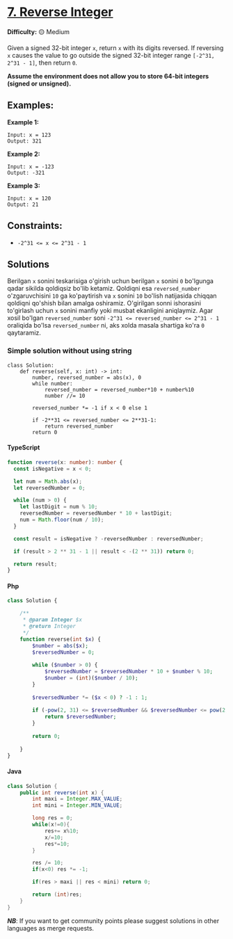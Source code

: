# [7. Reverse Integer](https://leetcode.com/problems/reverse-integer/)

**Difficulty:** :yellow_circle: Medium

Given a signed 32-bit integer `x`, return `x` with its digits reversed. If reversing
`x` causes the value to go outside the signed 32-bit integer range `[-2^31, 2^31 - 1]`,
then return `0`.

**Assume the environment does not allow you to store 64-bit integers (signed or unsigned).**

## Examples:

**Example 1:**

```text
Input: x = 123
Output: 321
```

**Example 2:**

```text
Input: x = -123
Output: -321
```

**Example 3:**

```text
Input: x = 120
Output: 21
```

## Constraints:

- `-2^31 <= x <= 2^31 - 1`

## Solutions

Berilgan `x` sonini teskarisiga o'girish uchun berilgan `x` sonini `0` bo'lgunga qadar
sikilda qoldiqsiz bo'lib ketamiz. Qoldiqni esa `reversed_number` o'zgaruvchisini `10` ga
ko'paytirish va `x` sonini `10` bo'lish natijasida chiqqan qoldiqni qo'shish
bilan amalga oshiramiz. O'girilgan sonni ishorasini to'girlash uchun `x` sonini
manfiy yoki musbat ekanligini aniqlaymiz. Agar xosil bo'lgan `reversed_number` soni
`-2^31 <= reversed_number <= 2^31 - 1` oraliqida bo'lsa `reversed_number` ni, aks xolda
masala shartiga ko'ra `0` qaytaramiz.

### Simple solution without using string

```python3
class Solution:
    def reverse(self, x: int) -> int:
        number, reversed_number = abs(x), 0
        while number:
            reversed_number = reversed_number*10 + number%10
            number //= 10

        reversed_number *= -1 if x < 0 else 1

        if -2**31 <= reversed_number <= 2**31-1:
            return reversed_number
        return 0
```

#### TypeScript

```typescript
function reverse(x: number): number {
  const isNegative = x < 0;

  let num = Math.abs(x);
  let reversedNumber = 0;

  while (num > 0) {
    let lastDigit = num % 10;
    reversedNumber = reversedNumber * 10 + lastDigit;
    num = Math.floor(num / 10);
  }

  const result = isNegative ? -reversedNumber : reversedNumber;

  if (result > 2 ** 31 - 1 || result < -(2 ** 31)) return 0;

  return result;
}
```

#### Php

```php
class Solution {

    /**
     * @param Integer $x
     * @return Integer
     */
    function reverse(int $x) {
        $number = abs($x);
        $reversedNumber = 0;
        
        while ($number > 0) {
            $reversedNumber = $reversedNumber * 10 + $number % 10;
            $number = (int)($number / 10);
        }
        
        $reversedNumber *= ($x < 0) ? -1 : 1;
        
        if (-pow(2, 31) <= $reversedNumber && $reversedNumber <= pow(2, 31) - 1) {
            return $reversedNumber;
        }
        
        return 0;
     
    }
}
```


#### Java
```java
class Solution {
    public int reverse(int x) {
        int maxi = Integer.MAX_VALUE;
        int mini = Integer.MIN_VALUE;

        long res = 0;
        while(x!=0){
            res+= x%10;
            x/=10;
            res*=10;
        }

        res /= 10;
        if(x<0) res *= -1;

        if(res > maxi || res < mini) return 0;

        return (int)res;
    }
}
```

**_NB_**: If you want to get community points please suggest solutions in other languages as merge requests.
